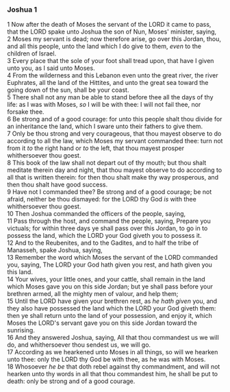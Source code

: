 ### Joshua 1

1 Now after the death of Moses the servant of the LORD it came to pass, that the LORD spake unto Joshua the son of Nun, Moses' minister, saying,  
2 Moses my servant is dead; now therefore arise, go over this Jordan, thou, and all this people, unto the land which I do give to them, *even* to the children of Israel.  
3 Every place that the sole of your foot shall tread upon, that have I given unto you, as I said unto Moses.  
4 From the wilderness and this Lebanon even unto the great river, the river Euphrates, all the land of the Hittites, and unto the great sea toward the going down of the sun, shall be your coast.  
5 There shall not any man be able to stand before thee all the days of thy life: as I was with Moses, *so* I will be with thee: I will not fail thee, nor forsake thee.  
6 Be strong and of a good courage: for unto this people shalt thou divide for an inheritance the land, which I sware unto their fathers to give them.  
7 Only be thou strong and very courageous, that thou mayest observe to do according to all the law, which Moses my servant commanded thee: turn not from it *to* the right hand or *to* the left, that thou mayest prosper whithersoever thou goest.  
8 This book of the law shall not depart out of thy mouth; but thou shalt meditate therein day and night, that thou mayest observe to do according to all that is written therein: for then thou shalt make thy way prosperous, and then thou shalt have good success.  
9 Have not I commanded thee? Be strong and of a good courage; be not afraid, neither be thou dismayed: for the LORD thy God *is* with thee whithersoever thou goest.  
10 Then Joshua commanded the officers of the people, saying,  
11 Pass through the host, and command the people, saying, Prepare you victuals; for within three days ye shall pass over this Jordan, to go in to possess the land, which the LORD your God giveth you to possess it.  
12 And to the Reubenites, and to the Gadites, and to half the tribe of Manasseh, spake Joshua, saying,  
13 Remember the word which Moses the servant of the LORD commanded you, saying, The LORD your God hath given you rest, and hath given you this land.  
14 Your wives, your little ones, and your cattle, shall remain in the land which Moses gave you on this side Jordan; but ye shall pass before your brethren armed, all the mighty men of valour, and help them;  
15 Until the LORD have given your brethren rest, as *he hath given* you, and they also have possessed the land which the LORD your God giveth them: then ye shall return unto the land of your possession, and enjoy it, which Moses the LORD's servant gave you on this side Jordan toward the sunrising.  
16 And they answered Joshua, saying, All that thou commandest us we will do, and whithersoever thou sendest us, we will go.  
17 According as we hearkened unto Moses in all things, so will we hearken unto thee: only the LORD thy God be with thee, as he was with Moses.  
18 Whosoever *he be* that doth rebel against thy commandment, and will not hearken unto thy words in all that thou commandest him, he shall be put to death: only be strong and of a good courage.  
